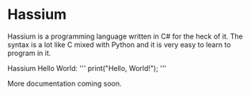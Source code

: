 # Hassium
Hassium is a programming language written in C# for the heck of it.
The syntax is a lot like C mixed with Python and it is very easy to
learn to program in it.

Hassium Hello World:
'''
print("Hello, World!");
'''

More documentation coming soon.
